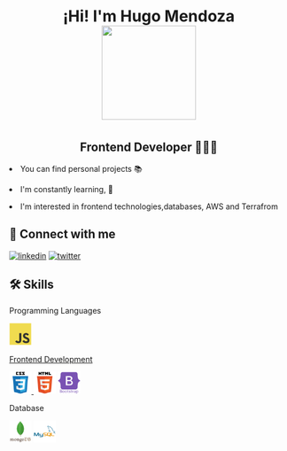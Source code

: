 <h1 align="center">¡Hi! I'm Hugo Mendoza <a> <br> <img aling="left" width="170" height="170"  src="https://github.com/HugoM40/HugoM40/blob/main/Fine.gif"</a></h1> 
  
  <h2 align="center">Frontend Developer 🚀🚀🚀</h2>
  
<p> <li> You can find personal projects 📚 <p>
<p> <li> I'm constantly learning, 🚀 <p>
<p> <li> I'm interested in frontend technologies,databases, AWS and Terrafrom<p>
  
  
## 📱 Connect with me
[![linkedin](https://img.shields.io/badge/linkedin-0A66C2?style=for-the-badge&logo=linkedin&logoColor=white)](https://www.linkedin.com/in/hugomendoza740/)
[![twitter](https://img.shields.io/badge/twitter-1DA1F2?style=for-the-badge&logo=twitter&logoColor=white)](https://twitter.com/lHanma_)


## 🛠 Skills
  <p>Programming Languages</p>
 
<a href="https://developer.mozilla.org/en-US/docs/Web/JavaScript" target="_blank" rel="noreferrer"> <img src="https://raw.githubusercontent.com/devicons/devicon/master/icons/javascript/javascript-original.svg" alt="javascript" width="40" height="40"/>
 
  <p>Frontend Development</p>
  
 <img src="https://raw.githubusercontent.com/devicons/devicon/master/icons/css3/css3-original-wordmark.svg" alt="css3" width="40" height="40"/> </a> <img src="https://raw.githubusercontent.com/devicons/devicon/master/icons/html5/html5-original-wordmark.svg" alt="html5" width="40" height="40"/> <img src="https://raw.githubusercontent.com/devicons/devicon/master/icons/bootstrap/bootstrap-plain-wordmark.svg" alt="bootstrap" width="40" height="40"/> </a>
  <p>Database</p>
  
<img src="https://raw.githubusercontent.com/devicons/devicon/master/icons/mongodb/mongodb-original-wordmark.svg" alt="mongodb" width="40" height="40"/> </a> <a href="https://www.mysql.com/" target="_blank" rel="noreferrer"> 
<img src="https://raw.githubusercontent.com/devicons/devicon/master/icons/mysql/mysql-original-wordmark.svg" alt="mysql" width="40" height="40"/> </a>
